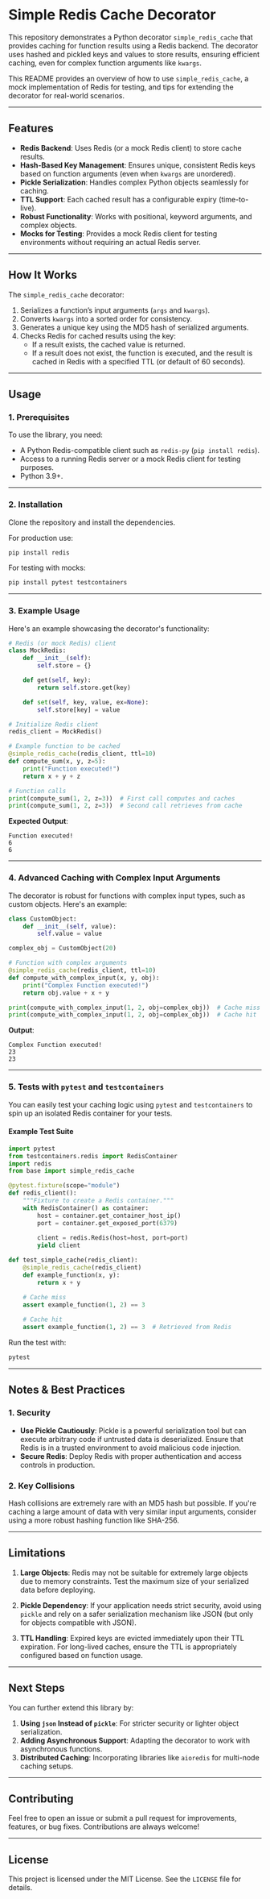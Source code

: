# Simple Redis Cache Decorator

This repository demonstrates a Python decorator `simple_redis_cache` that provides caching for function results using a Redis backend. The decorator uses hashed and pickled keys and values to store results, ensuring efficient caching, even for complex function arguments like `kwargs`. 

This README provides an overview of how to use `simple_redis_cache`, a mock implementation of Redis for testing, and tips for extending the decorator for real-world scenarios.

---

## Features
- **Redis Backend**: Uses Redis (or a mock Redis client) to store cache results.
- **Hash-Based Key Management**: Ensures unique, consistent Redis keys based on function arguments (even when `kwargs` are unordered).
- **Pickle Serialization**: Handles complex Python objects seamlessly for caching.
- **TTL Support**: Each cached result has a configurable expiry (time-to-live).
- **Robust Functionality**: Works with positional, keyword arguments, and complex objects.
- **Mocks for Testing**: Provides a mock Redis client for testing environments without requiring an actual Redis server.

---

## How It Works

The `simple_redis_cache` decorator:
1. Serializes a function’s input arguments (`args` and `kwargs`).
2. Converts `kwargs` into a sorted order for consistency.
3. Generates a unique key using the MD5 hash of serialized arguments.
4. Checks Redis for cached results using the key:
   - If a result exists, the cached value is returned.
   - If a result does not exist, the function is executed, and the result is cached in Redis with a specified TTL (or default of 60 seconds).

---

## Usage

### 1. Prerequisites

To use the library, you need:
- A Python Redis-compatible client such as `redis-py` (`pip install redis`).
- Access to a running Redis server or a mock Redis client for testing purposes.
- Python 3.9+.

---

### 2. Installation

Clone the repository and install the dependencies.

For production use:
```bash
pip install redis
```

For testing with mocks:
```bash
pip install pytest testcontainers
```

---

### 3. Example Usage

Here's an example showcasing the decorator's functionality:

```python
# Redis (or mock Redis) client
class MockRedis:
    def __init__(self):
        self.store = {}

    def get(self, key):
        return self.store.get(key)

    def set(self, key, value, ex=None):
        self.store[key] = value

# Initialize Redis client
redis_client = MockRedis()

# Example function to be cached
@simple_redis_cache(redis_client, ttl=10)
def compute_sum(x, y, z=5):
    print("Function executed!")
    return x + y + z

# Function calls
print(compute_sum(1, 2, z=3))  # First call computes and caches
print(compute_sum(1, 2, z=3))  # Second call retrieves from cache

```

**Expected Output**:
```plaintext
Function executed!
6
6
```

---

### 4. Advanced Caching with Complex Input Arguments

The decorator is robust for functions with complex input types, such as custom objects. Here's an example:

```python
class CustomObject:
    def __init__(self, value):
        self.value = value

complex_obj = CustomObject(20)

# Function with complex arguments
@simple_redis_cache(redis_client, ttl=10)
def compute_with_complex_input(x, y, obj):
    print("Complex Function executed!")
    return obj.value + x + y

print(compute_with_complex_input(1, 2, obj=complex_obj))  # Cache miss
print(compute_with_complex_input(1, 2, obj=complex_obj))  # Cache hit
```

**Output**:
```plaintext
Complex Function executed!
23
23
```

---

### 5. Tests with `pytest` and `testcontainers`

You can easily test your caching logic using `pytest` and `testcontainers` to spin up an isolated Redis container for your tests.

#### Example Test Suite

```python
import pytest
from testcontainers.redis import RedisContainer
import redis
from base import simple_redis_cache

@pytest.fixture(scope="module")
def redis_client():
    """Fixture to create a Redis container."""
    with RedisContainer() as container:
        host = container.get_container_host_ip()
        port = container.get_exposed_port(6379)
        
        client = redis.Redis(host=host, port=port)
        yield client

def test_simple_cache(redis_client):
    @simple_redis_cache(redis_client)
    def example_function(x, y):
        return x + y

    # Cache miss
    assert example_function(1, 2) == 3
    
    # Cache hit
    assert example_function(1, 2) == 3  # Retrieved from Redis
```

Run the test with:
```bash
pytest
```

---

## Notes & Best Practices

### 1. Security
- **Use Pickle Cautiously**: Pickle is a powerful serialization tool but can execute arbitrary code if untrusted data is deserialized. Ensure that Redis is in a trusted environment to avoid malicious code injection.
- **Secure Redis**: Deploy Redis with proper authentication and access controls in production.

### 2. Key Collisions
Hash collisions are extremely rare with an MD5 hash but possible. If you're caching a large amount of data with very similar input arguments, consider using a more robust hashing function like SHA-256.

---

## Limitations

1. **Large Objects**:
   Redis may not be suitable for extremely large objects due to memory constraints. Test the maximum size of your serialized data before deploying.

2. **Pickle Dependency**:
   If your application needs strict security, avoid using `pickle` and rely on a safer serialization mechanism like JSON (but only for objects compatible with JSON).

3. **TTL Handling**:
   Expired keys are evicted immediately upon their TTL expiration. For long-lived caches, ensure the TTL is appropriately configured based on function usage.

---

## Next Steps

You can further extend this library by:
1. **Using `json` Instead of `pickle`**: For stricter security or lighter object serialization.
2. **Adding Asynchronous Support**: Adapting the decorator to work with asynchronous functions.
3. **Distributed Caching**: Incorporating libraries like `aioredis` for multi-node caching setups.

---

## Contributing

Feel free to open an issue or submit a pull request for improvements, features, or bug fixes. Contributions are always welcome!

---

## License

This project is licensed under the MIT License. See the `LICENSE` file for details.
